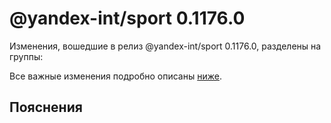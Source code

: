 # @yandex-int/sport 0.1176.0

<!-- ЧЕЛОВЕЧЕСКОЕ ВСТУПЛЕНИЕ -->

Изменения, вошедшие в релиз @yandex-int/sport 0.1176.0, разделены на группы:

Все важные изменения подробно описаны [ниже](#Пояснения).

## Пояснения

